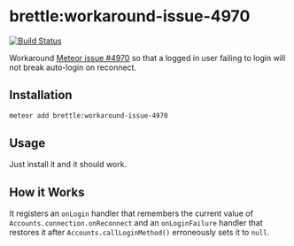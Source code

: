 # brettle:workaround-issue-4970

[![Build Status](https://travis-ci.org/brettle/meteor-workaround-issue-4970.svg?branch=master)](https://travis-ci.org/brettle/meteor-workaround-issue-4970)

Workaround [Meteor issue #4970](https://github.com/meteor/meteor/issues/4970) so
that a logged in user failing to login will not break auto-login on reconnect.

## Installation

```sh
meteor add brettle:workaround-issue-4970
```

## Usage

Just install it and it should work.

## How it Works

It registers an `onLogin` handler that remembers the current value of
`Accounts.connection.onReconnect` and an `onLoginFailure` handler that restores
it after `Accounts.callLoginMethod()` erroneously sets it to `null`.
